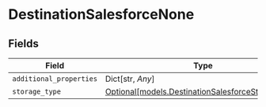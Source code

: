 # DestinationSalesforceNone


## Fields

| Field                                                                                              | Type                                                                                               | Required                                                                                           | Description                                                                                        |
| -------------------------------------------------------------------------------------------------- | -------------------------------------------------------------------------------------------------- | -------------------------------------------------------------------------------------------------- | -------------------------------------------------------------------------------------------------- |
| `additional_properties`                                                                            | Dict[str, *Any*]                                                                                   | :heavy_minus_sign:                                                                                 | N/A                                                                                                |
| `storage_type`                                                                                     | [Optional[models.DestinationSalesforceStorageType]](../models/destinationsalesforcestoragetype.md) | :heavy_minus_sign:                                                                                 | N/A                                                                                                |